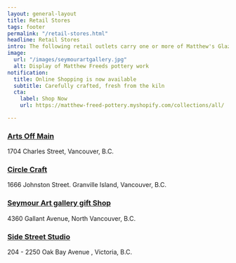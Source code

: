 ```yaml
---
layout: general-layout
title: Retail Stores
tags: footer
permalink: "/retail-stores.html"
headline: Retail Stores
intro: The following retail outlets carry one or more of Matthew's Glaze Lines
image:
  url: "/images/seymourartgallery.jpg"
  alt: Display of Matthew Freeds pottery work
notification:
  title: Online Shopping is now available
  subtitle: Carefully crafted, fresh from the kiln
  cta:
    label: Shop Now
    url: https://matthew-freed-pottery.myshopify.com/collections/all/

---
```

### [Arts Off Main](http://www.artsoffmain.ca/)

1704 Charles Street, Vancouver, B.C.

### [Circle Craft](http://ww1.circlecraft.net/)

1666 Johnston Street. Granville Island, Vancouver, B.C.

### [Seymour Art gallery gift Shop](https://www.seymourartgallery.com/)

4360 Gallant Avenue, North Vancouver, B.C.

### [Side Street Studio](https://www.sidestreetstudio.com/)

204 - 2250 Oak Bay Avenue , Victoria, B.C.